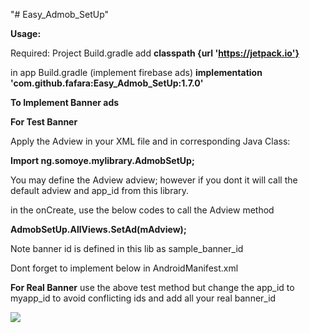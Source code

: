 "# Easy_Admob_SetUp" 

<b>Usage:</b>

Required:
 Project Build.gradle
 add 
 <b>classpath {url 'https://jetpack.io'}</b>

in app Build.gradle (implement firebase ads)
<b>implementation 'com.github.fafara:Easy_Admob_SetUp:1.7.0'</b>


<b>To Implement Banner ads</b>

<b>For Test Banner</b>

Apply the Adview in your XML file
and in corresponding Java Class:

<b>Import ng.somoye.mylibrary.AdmobSetUp;</b>

You may define the Adview adview; however if you dont it will call the default adview and app_id from this library.

in the onCreate, use the below codes to call the Adview method

<b>AdmobSetUp.AllViews.SetAd(mAdview);</b>

Note banner id is defined in this lib as sample_banner_id


Dont forget to implement below in AndroidManifest.xml

<meta-data
            android:name="com.google.android.gms.ads.APPLICATION_ID"
            android:value="@string/app_id" />
            
<b>For Real Banner</b>
use the above test method but change the app_id to myapp_id to avoid conflicting ids
and add all your real banner_id


[![](https://jitpack.io/v/fafara/Easy_Admob_SetUp.svg)](https://jitpack.io/#fafara/Easy_Admob_SetUp)
